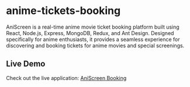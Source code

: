 # anime-tickets-booking
AniScreen is a real-time anime movie ticket booking platform built using React, Node.js, Express, MongoDB, Redux, and Ant Design. Designed specifically for anime enthusiasts, it provides a seamless experience for discovering and booking tickets for anime movies and special screenings.

## Live Demo

Check out the live application: [AniScreen Booking](https://anime-tickets-booking-2.onrender.com)
